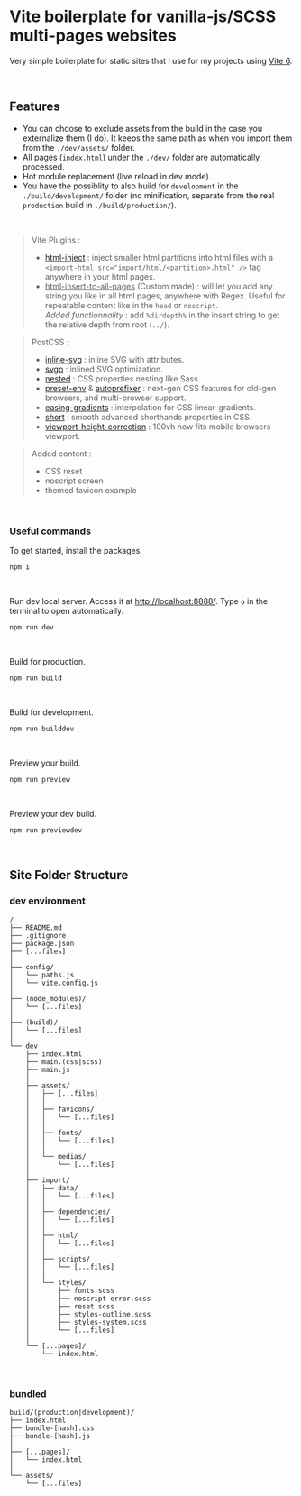 # Vite boilerplate for vanilla-js/SCSS multi-pages websites

Very simple boilerplate for static sites that I use for my projects using [Vite 6](https://vite.dev/).


<br>

## Features

- You can choose to exclude assets from the build in the case you externalize them (I do). It keeps the same path as when you import them from the `./dev/assets/` folder.
- All pages (`index.html`) under the `./dev/` folder are automatically processed.
- Hot module replacement (live reload in dev mode).
- You have the possiblity to also build for `development` in the `./build/development/` folder (no minification, separate from the real `production` build in `./build/production/`).

<br>

> Vite Plugins :
> - [html-inject](https://github.com/donnikitos/vite-plugin-html-inject) : inject smaller html partitions into html files with a `<import-html src="import/html/<partition>.html" />` tag anywhere in your html pages.
> - <u>html-insert-to-all-pages</u> (Custom made) : will let you add any string you like in all html pages, anywhere with Regex. Useful for repeatable content like in the `head` or `noscript`.<br>*Added functionnality* : add `%dirdepth%` in the insert string to get the relative depth from root (`../`).

> PostCSS :
> - [inline-svg](https://github.com/TrySound/postcss-inline-svg) : inline SVG with attributes.
> - [svgo](https://github.com/cssnano/cssnano/tree/master/packages/postcss-svgo) : inlined SVG optimization.
> - [nested](https://github.com/postcss/postcss-nested) : CSS properties nesting like Sass.
> - [preset-env](https://github.com/csstools/postcss-plugins/tree/main/plugin-packs/postcss-preset-env) & [autoprefixer](https://github.com/postcss/autoprefixer) : next-gen CSS features for old-gen browsers, and multi-browser support.
> - [easing-gradients](https://github.com/larsenwork/postcss-easing-gradients) : interpolation for CSS ~~linear~~-gradients.
> - [short](https://github.com/csstools/postcss-short) : smooth advanced shorthands properties in CSS.
> - [viewport-height-correction](https://github.com/Faisal-Manzer/postcss-viewport-height-correction) : 100vh now fits mobile browsers viewport.

> Added content :
> - CSS reset
> - noscript screen
> - themed favicon example

<br>

### Useful commands

To get started, install the packages.
```
npm i
```

<br>

Run dev local server. Access it at [http://localhost:8888/](http://localhost:8888/). Type `o` in the terminal to open automatically.
```
npm run dev
```


<br>

Build for production.
```
npm run build
```

<br>

Build for development.
```
npm run builddev
```

<br>

Preview your build.
```
npm run preview
```

<br>

Preview your dev build.
```
npm run previewdev
```


<br>

## Site Folder Structure

### dev environment
```
/
├── README.md
├── .gitignore
├── package.json
├── [...files]
│
├── config/
│   └── paths.js
│   └── vite.config.js
│
├── (node_modules)/
│   └── [...files]
│
├── (build)/
│   └── [...files]
│
└── dev
    ├── index.html
    ├── main.(css|scss)
    ├── main.js
    │
    ├── assets/
    │   ├── [...files]
    │   │
    │   ├── favicons/
    │   │   └── [...files]
    │   │
    │   ├── fonts/
    │   │   └── [...files]
    │   │
    │   └── medias/
    │       └── [...files]
    │
    ├── import/
    │   ├── data/
    │   │   └── [...files]
    │   │
    │   ├── dependencies/
    │   │   └── [...files]
    │   │
    │   ├── html/
    │   │   └── [...files]
    │   │
    │   ├── scripts/
    │   │   └── [...files]
    │   │
    │   └── styles/
    │       ├── fonts.scss
    │       ├── noscript-error.scss
    │       ├── reset.scss
    │       ├── styles-outline.scss
    │       ├── styles-system.scss
    │       └── [...files]
    │
    └── [...pages]/
        └── index.html
```

<br>

### bundled
```
build/(production|development)/
├── index.html
├── bundle-[hash].css
├── bundle-[hash].js
│
├── [...pages]/
│   └── index.html
│
└── assets/
    └── [...files]
```